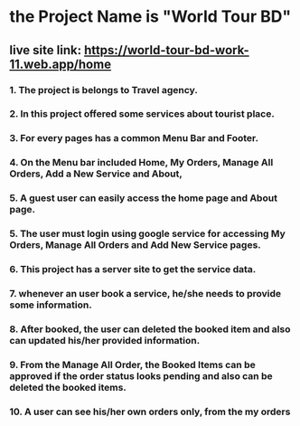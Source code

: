 # the Project Name is "World Tour BD"
## live site link: https://world-tour-bd-work-11.web.app/home

### 1. The project is belongs to Travel agency. 
### 2. In this project offered some services about tourist place.
### 3. For every pages has a common Menu Bar and Footer.
### 4. On the Menu bar included Home, My Orders, Manage All Orders, Add a New Service and About,
### 5. A guest user can easily access the home page and About page.
### 5. The user must login using google service for accessing My Orders, Manage All Orders and Add New Service pages.
### 6. This project has a server site to get the service data.
### 7. whenever an user book a service, he/she needs to provide some information.
### 8. After booked, the user can deleted the booked item and also can updated his/her provided information.
### 9. From the Manage All Order, the Booked Items can be approved if the order status looks pending and also can be deleted the booked items.
### 10. A user can see his/her own orders only, from the my orders